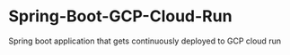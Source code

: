 # Spring-Boot-GCP-Cloud-Run
Spring boot application that gets continuously deployed to GCP cloud run

